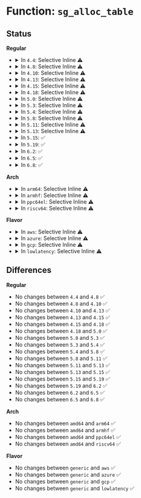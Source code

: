 # Function: <code>sg_alloc_table</code>

## Status
<b>Regular</b>
<ul>
<li>
<details>
<summary>In <code>4.4</code>: Selective Inline ⚠️</summary>

```c
int sg_alloc_table(struct sg_table *table, unsigned int nents, gfp_t gfp_mask);
```

**Collision:** Unique Global

**Inline:** Selective

**Transformation:** False

**Instances:**

```
In lib/scatterlist.c (ffffffff813fa660)
Location: lib/scatterlist.c:359
Inline: True
Direct callers:
  - lib/scatterlist.c:sg_alloc_table_from_pages
  - drivers/char/agp/intel-gtt.c:intel_fake_agp_insert_entries
  - drivers/base/dma-mapping.c:dma_common_get_sgtable
  - drivers/mmc/core/sdio_ops.c:mmc_io_rw_extended
```
**Symbols:**

```
ffffffff813fa660-ffffffff813fa6ec: sg_alloc_table (STB_GLOBAL)
```
</details>
</li>
<li>
<details>
<summary>In <code>4.8</code>: Selective Inline ⚠️</summary>

```c
int sg_alloc_table(struct sg_table *table, unsigned int nents, gfp_t gfp_mask);
```

**Collision:** Unique Global

**Inline:** Selective

**Transformation:** False

**Instances:**

```
In lib/scatterlist.c (ffffffff814416e0)
Location: lib/scatterlist.c:359
Inline: True
Direct callers:
  - lib/scatterlist.c:sg_alloc_table_from_pages
  - drivers/char/agp/intel-gtt.c:intel_fake_agp_insert_entries
  - drivers/base/dma-mapping.c:dma_common_get_sgtable
  - drivers/mmc/core/sdio_ops.c:mmc_io_rw_extended
```
**Symbols:**

```
ffffffff814416e0-ffffffff8144176c: sg_alloc_table (STB_GLOBAL)
```
</details>
</li>
<li>
<details>
<summary>In <code>4.10</code>: Selective Inline ⚠️</summary>

```c
int sg_alloc_table(struct sg_table *table, unsigned int nents, gfp_t gfp_mask);
```

**Collision:** Unique Global

**Inline:** Selective

**Transformation:** False

**Instances:**

```
In lib/scatterlist.c (ffffffff8145e900)
Location: lib/scatterlist.c:359
Inline: True
Direct callers:
  - lib/scatterlist.c:sg_alloc_table_from_pages
  - drivers/char/agp/intel-gtt.c:intel_fake_agp_insert_entries
  - drivers/mmc/core/sdio_ops.c:mmc_io_rw_extended
```
**Symbols:**

```
ffffffff8145e900-ffffffff8145e98c: sg_alloc_table (STB_GLOBAL)
```
</details>
</li>
<li>
<details>
<summary>In <code>4.13</code>: Selective Inline ⚠️</summary>

```c
int sg_alloc_table(struct sg_table *table, unsigned int nents, gfp_t gfp_mask);
```

**Collision:** Unique Global

**Inline:** Selective

**Transformation:** False

**Instances:**

```
In lib/scatterlist.c (ffffffff81463bb0)
Location: lib/scatterlist.c:359
Inline: True
Direct callers:
  - lib/scatterlist.c:sg_alloc_table_from_pages
  - drivers/char/agp/intel-gtt.c:intel_fake_agp_insert_entries
  - drivers/mmc/core/sdio_ops.c:mmc_io_rw_extended
```
**Symbols:**

```
ffffffff81463bb0-ffffffff81463c46: sg_alloc_table (STB_GLOBAL)
```
</details>
</li>
<li>
<details>
<summary>In <code>4.15</code>: Selective Inline ⚠️</summary>

```c
int sg_alloc_table(struct sg_table *table, unsigned int nents, gfp_t gfp_mask);
```

**Collision:** Unique Global

**Inline:** Selective

**Transformation:** False

**Instances:**

```
In lib/scatterlist.c (ffffffff8148fb50)
Location: lib/scatterlist.c:359
Inline: True
Direct callers:
  - drivers/char/agp/intel-gtt.c:intel_fake_agp_insert_entries
  - drivers/base/dma-mapping.c:dma_common_get_sgtable
  - drivers/mmc/core/sdio_ops.c:mmc_io_rw_extended
```
**Symbols:**

```
ffffffff8148fb50-ffffffff8148fbe6: sg_alloc_table (STB_GLOBAL)
```
</details>
</li>
<li>
<details>
<summary>In <code>4.18</code>: Selective Inline ⚠️</summary>

```c
int sg_alloc_table(struct sg_table *table, unsigned int nents, gfp_t gfp_mask);
```

**Collision:** Unique Global

**Inline:** Selective

**Transformation:** False

**Instances:**

```
In lib/scatterlist.c (ffffffff814c4430)
Location: lib/scatterlist.c:347
Inline: True
Direct callers:
  - kernel/dma/mapping.c:dma_common_get_sgtable
  - drivers/char/agp/intel-gtt.c:intel_fake_agp_insert_entries
  - drivers/spi/spi.c:spi_map_buf
  - drivers/mmc/core/sdio_ops.c:mmc_io_rw_extended
```
**Symbols:**

```
ffffffff814c4430-ffffffff814c447b: sg_alloc_table (STB_GLOBAL)
```
</details>
</li>
<li>
<details>
<summary>In <code>5.0</code>: Selective Inline ⚠️</summary>

```c
int sg_alloc_table(struct sg_table *table, unsigned int nents, gfp_t gfp_mask);
```

**Collision:** Unique Global

**Inline:** Selective

**Transformation:** False

**Instances:**

```
In lib/scatterlist.c (ffffffff814d8b20)
Location: lib/scatterlist.c:347
Inline: True
Direct callers:
  - kernel/dma/mapping.c:dma_common_get_sgtable
  - drivers/char/agp/intel-gtt.c:intel_fake_agp_insert_entries
  - drivers/spi/spi.c:spi_map_buf
  - drivers/mmc/core/sdio_ops.c:mmc_io_rw_extended
```
**Symbols:**

```
ffffffff814d8b20-ffffffff814d8b6b: sg_alloc_table (STB_GLOBAL)
```
</details>
</li>
<li>
<details>
<summary>In <code>5.3</code>: Selective Inline ⚠️</summary>

```c
int sg_alloc_table(struct sg_table *table, unsigned int nents, gfp_t gfp_mask);
```

**Collision:** Unique Global

**Inline:** Selective

**Transformation:** False

**Instances:**

```
In lib/scatterlist.c (ffffffff815049c0)
Location: lib/scatterlist.c:355
Inline: True
Direct callers:
  - kernel/dma/mapping.c:dma_common_get_sgtable
  - drivers/char/agp/intel-gtt.c:intel_fake_agp_insert_entries
  - drivers/spi/spi.c:spi_map_buf
  - drivers/mmc/core/sdio_ops.c:mmc_io_rw_extended
```
**Symbols:**

```
ffffffff815049c0-ffffffff81504a11: sg_alloc_table (STB_GLOBAL)
```
</details>
</li>
<li>
<details>
<summary>In <code>5.4</code>: Selective Inline ⚠️</summary>

```c
int sg_alloc_table(struct sg_table *table, unsigned int nents, gfp_t gfp_mask);
```

**Collision:** Unique Global

**Inline:** Selective

**Transformation:** False

**Instances:**

```
In lib/scatterlist.c (ffffffff81522900)
Location: lib/scatterlist.c:355
Inline: True
Direct callers:
  - drivers/char/agp/intel-gtt.c:intel_fake_agp_insert_entries
  - drivers/spi/spi.c:spi_map_buf
  - drivers/mmc/core/sdio_ops.c:mmc_io_rw_extended
```
**Symbols:**

```
ffffffff81522900-ffffffff81522951: sg_alloc_table (STB_GLOBAL)
```
</details>
</li>
<li>
<details>
<summary>In <code>5.8</code>: Selective Inline ⚠️</summary>

```c
int sg_alloc_table(struct sg_table *table, unsigned int nents, gfp_t gfp_mask);
```

**Collision:** Unique Global

**Inline:** Selective

**Transformation:** False

**Instances:**

```
In lib/scatterlist.c (ffffffff81586375)
Location: lib/scatterlist.c:355
Inline: True
Inline callers:
  - lib/scatterlist.c:__sg_alloc_table_from_pages
  - lib/scatterlist.c:__sg_alloc_table_from_pages
Direct callers:
  - kernel/dma/mapping.c:dma_common_get_sgtable
  - kernel/dma/direct.c:dma_direct_get_sgtable
  - drivers/char/agp/intel-gtt.c:intel_gtt_map_memory
  - drivers/iommu/dma-iommu.c:iommu_dma_get_sgtable
  - drivers/spi/spi.c:spi_map_buf
  - drivers/mmc/core/sdio_ops.c:mmc_io_rw_extended
```
**Symbols:**

```
ffffffff81586190-ffffffff81586221: sg_alloc_table (STB_GLOBAL)
```
</details>
</li>
<li>
<details>
<summary>In <code>5.11</code>: Selective Inline ⚠️</summary>

```c
int sg_alloc_table(struct sg_table *table, unsigned int nents, gfp_t gfp_mask);
```

**Collision:** Unique Global

**Inline:** Selective

**Transformation:** False

**Instances:**

```
In lib/scatterlist.c (ffffffff815a3270)
Location: lib/scatterlist.c:355
Inline: True
Direct callers:
  - kernel/dma/direct.c:dma_direct_get_sgtable
  - kernel/dma/ops_helpers.c:dma_common_get_sgtable
  - drivers/char/agp/intel-gtt.c:intel_gtt_map_memory
  - drivers/iommu/dma-iommu.c:iommu_dma_get_sgtable
  - drivers/dma-buf/heaps/system_heap.c:system_heap_allocate
  - drivers/dma-buf/heaps/system_heap.c:dup_sg_table
  - drivers/spi/spi.c:spi_map_buf
  - drivers/mmc/core/sdio_ops.c:mmc_io_rw_extended
```
**Symbols:**

```
ffffffff815a3270-ffffffff815a3301: sg_alloc_table (STB_GLOBAL)
```
</details>
</li>
<li>
<details>
<summary>In <code>5.13</code>: Selective Inline ⚠️</summary>

```c
int sg_alloc_table(struct sg_table *table, unsigned int nents, gfp_t gfp_mask);
```

**Collision:** Unique Global

**Inline:** Selective

**Transformation:** False

**Instances:**

```
In lib/scatterlist.c (ffffffff815aa630)
Location: lib/scatterlist.c:355
Inline: True
Direct callers:
  - kernel/dma/mapping.c:dma_alloc_noncontiguous
  - kernel/dma/direct.c:dma_direct_get_sgtable
  - kernel/dma/ops_helpers.c:dma_common_get_sgtable
  - drivers/char/agp/intel-gtt.c:intel_fake_agp_insert_entries
  - drivers/iommu/dma-iommu.c:iommu_dma_get_sgtable
  - drivers/dma-buf/heaps/system_heap.c:system_heap_allocate
  - drivers/dma-buf/heaps/system_heap.c:system_heap_attach
  - drivers/spi/spi.c:spi_map_buf
  - drivers/mmc/core/sdio_ops.c:mmc_io_rw_extended
```
**Symbols:**

```
ffffffff815aa630-ffffffff815aa6c1: sg_alloc_table (STB_GLOBAL)
```
</details>
</li>
<li>
<details>
<summary>In <code>5.15</code>: ✅</summary>

```c
int sg_alloc_table(struct sg_table *table, unsigned int nents, gfp_t gfp_mask);
```

**Collision:** Unique Global

**Inline:** No

**Transformation:** False

**Instances:**

```
In lib/scatterlist.c (ffffffff816138c0)
Location: lib/scatterlist.c:371
Inline: False
Direct callers:
  - kernel/dma/mapping.c:dma_alloc_noncontiguous
  - kernel/dma/direct.c:dma_direct_get_sgtable
  - kernel/dma/ops_helpers.c:dma_common_get_sgtable
  - drivers/char/agp/intel-gtt.c:intel_fake_agp_insert_entries
  - drivers/iommu/dma-iommu.c:iommu_dma_get_sgtable
  - drivers/dma-buf/heaps/system_heap.c:system_heap_allocate
  - drivers/dma-buf/heaps/system_heap.c:system_heap_attach
  - drivers/spi/spi.c:spi_map_buf
  - drivers/mmc/core/sdio_ops.c:mmc_io_rw_extended
```
**Symbols:**

```
ffffffff816138c0-ffffffff81613952: sg_alloc_table (STB_GLOBAL)
```
</details>
</li>
<li>
<details>
<summary>In <code>5.19</code>: ✅</summary>

```c
int sg_alloc_table(struct sg_table *table, unsigned int nents, gfp_t gfp_mask);
```

**Collision:** Unique Global

**Inline:** No

**Transformation:** False

**Instances:**

```
In lib/scatterlist.c (ffffffff816e0190)
Location: lib/scatterlist.c:371
Inline: False
Direct callers:
  - kernel/dma/mapping.c:dma_alloc_noncontiguous
  - kernel/dma/direct.c:dma_direct_get_sgtable
  - kernel/dma/ops_helpers.c:dma_common_get_sgtable
  - drivers/char/agp/intel-gtt.c:intel_fake_agp_insert_entries
  - drivers/iommu/dma-iommu.c:iommu_dma_get_sgtable
  - drivers/dma-buf/heaps/system_heap.c:system_heap_allocate
  - drivers/dma-buf/heaps/system_heap.c:system_heap_attach
  - drivers/spi/spi.c:spi_map_buf
  - drivers/mmc/core/sdio_ops.c:mmc_io_rw_extended
```
**Symbols:**

```
ffffffff816e0190-ffffffff816e024e: sg_alloc_table (STB_GLOBAL)
```
</details>
</li>
<li>
<details>
<summary>In <code>6.2</code>: ✅</summary>

```c
int sg_alloc_table(struct sg_table *table, unsigned int nents, gfp_t gfp_mask);
```

**Collision:** Unique Global

**Inline:** No

**Transformation:** False

**Instances:**

```
In lib/scatterlist.c (ffffffff817d0480)
Location: lib/scatterlist.c:371
Inline: False
Direct callers:
  - kernel/dma/mapping.c:dma_alloc_noncontiguous
  - kernel/dma/direct.c:dma_direct_get_sgtable
  - kernel/dma/ops_helpers.c:dma_common_get_sgtable
  - drivers/char/agp/intel-gtt.c:intel_fake_agp_insert_entries
  - drivers/iommu/dma-iommu.c:iommu_dma_get_sgtable
  - drivers/dma-buf/heaps/system_heap.c:system_heap_allocate
  - drivers/dma-buf/heaps/system_heap.c:system_heap_attach
  - drivers/spi/spi.c:spi_map_buf_attrs
  - drivers/mmc/core/sdio_ops.c:mmc_io_rw_extended
```
**Symbols:**

```
ffffffff817d0480-ffffffff817d053e: sg_alloc_table (STB_GLOBAL)
```
</details>
</li>
<li>
<details>
<summary>In <code>6.5</code>: ✅</summary>

```c
int sg_alloc_table(struct sg_table *table, unsigned int nents, gfp_t gfp_mask);
```

**Collision:** Unique Global

**Inline:** No

**Transformation:** False

**Instances:**

```
In lib/scatterlist.c (ffffffff8180f0d0)
Location: lib/scatterlist.c:373
Inline: False
Direct callers:
  - kernel/dma/mapping.c:dma_alloc_noncontiguous
  - kernel/dma/direct.c:dma_direct_get_sgtable
  - kernel/dma/ops_helpers.c:dma_common_get_sgtable
  - drivers/char/agp/intel-gtt.c:intel_fake_agp_insert_entries
  - drivers/iommu/dma-iommu.c:iommu_dma_get_sgtable
  - drivers/dma-buf/heaps/system_heap.c:system_heap_allocate
  - drivers/dma-buf/heaps/system_heap.c:system_heap_attach
  - drivers/spi/spi.c:spi_map_buf_attrs
  - drivers/mmc/core/sdio_ops.c:mmc_io_rw_extended
```
**Symbols:**

```
ffffffff8180f0d0-ffffffff8180f18e: sg_alloc_table (STB_GLOBAL)
```
</details>
</li>
<li>
<details>
<summary>In <code>6.8</code>: ✅</summary>

```c
int sg_alloc_table(struct sg_table *table, unsigned int nents, gfp_t gfp_mask);
```

**Collision:** Unique Global

**Inline:** No

**Transformation:** False

**Instances:**

```
In lib/scatterlist.c (ffffffff81854d50)
Location: lib/scatterlist.c:374
Inline: False
Direct callers:
  - kernel/dma/mapping.c:dma_alloc_noncontiguous
  - kernel/dma/direct.c:dma_direct_get_sgtable
  - kernel/dma/ops_helpers.c:dma_common_get_sgtable
  - drivers/char/agp/intel-gtt.c:intel_fake_agp_insert_entries
  - drivers/iommu/dma-iommu.c:iommu_dma_get_sgtable
  - drivers/dma-buf/heaps/system_heap.c:system_heap_allocate
  - drivers/dma-buf/heaps/system_heap.c:system_heap_attach
  - drivers/spi/spi.c:spi_map_buf_attrs
  - drivers/mmc/core/sdio_ops.c:mmc_io_rw_extended
```
**Symbols:**

```
ffffffff81854d50-ffffffff81854e0e: sg_alloc_table (STB_GLOBAL)
```
</details>
</li>
</ul>
<b>Arch</b>
<ul>
<li>
<details>
<summary>In <code>arm64</code>: Selective Inline ⚠️</summary>

```c
int sg_alloc_table(struct sg_table *table, unsigned int nents, gfp_t gfp_mask);
```

**Collision:** Unique Global

**Inline:** Selective

**Transformation:** False

**Instances:**

```
In lib/scatterlist.c (ffff80001062c688)
Location: lib/scatterlist.c:355
Inline: True
Direct callers:
  - kernel/dma/mapping.c:dma_common_get_sgtable
  - kernel/dma/mapping.c:dma_common_get_sgtable
  - drivers/iommu/dma-iommu.c:iommu_dma_get_sgtable
  - drivers/spi/spi.c:spi_map_buf
  - drivers/mmc/core/sdio_ops.c:mmc_io_rw_extended
```
**Symbols:**

```
ffff80001062c688-ffff80001062c6f4: sg_alloc_table (STB_GLOBAL)
```
</details>
</li>
<li>
<details>
<summary>In <code>armhf</code>: Selective Inline ⚠️</summary>

```c
int sg_alloc_table(struct sg_table *table, unsigned int nents, gfp_t gfp_mask);
```

**Collision:** Unique Global

**Inline:** Selective

**Transformation:** False

**Instances:**

```
In lib/scatterlist.c (c07d3170)
Location: lib/scatterlist.c:355
Inline: True
Direct callers:
  - drivers/spi/spi.c:spi_map_buf
  - drivers/mmc/core/sdio_ops.c:mmc_io_rw_extended
```
**Symbols:**

```
c07d3170-c07d31e0: sg_alloc_table (STB_GLOBAL)
```
</details>
</li>
<li>
<details>
<summary>In <code>ppc64el</code>: Selective Inline ⚠️</summary>

```c
int sg_alloc_table(struct sg_table *table, unsigned int nents, gfp_t gfp_mask);
```

**Collision:** Unique Global

**Inline:** Selective

**Transformation:** False

**Instances:**

```
In lib/scatterlist.c (c0000000007cf240)
Location: lib/scatterlist.c:355
Inline: True
Direct callers:
  - kernel/dma/mapping.c:dma_common_get_sgtable
  - drivers/spi/spi.c:spi_map_buf
  - drivers/spi/spi.c:spi_map_buf
  - drivers/mmc/core/sdio_ops.c:mmc_io_rw_extended
```
**Symbols:**

```
c0000000007cf240-c0000000007cf2d4: sg_alloc_table (STB_GLOBAL)
```
</details>
</li>
<li>
<details>
<summary>In <code>riscv64</code>: Selective Inline ⚠️</summary>

```c
int sg_alloc_table(struct sg_table *table, unsigned int nents, gfp_t gfp_mask);
```

**Collision:** Unique Global

**Inline:** Selective

**Transformation:** False

**Instances:**

```
In lib/scatterlist.c (ffffffe00045c89c)
Location: lib/scatterlist.c:355
Inline: True
Direct callers:
  - kernel/dma/mapping.c:dma_common_get_sgtable
  - drivers/spi/spi.c:spi_map_buf
  - drivers/mmc/core/sdio_ops.c:mmc_io_rw_extended
```
**Symbols:**

```
ffffffe00045c89c-ffffffe00045c8fc: sg_alloc_table (STB_GLOBAL)
```
</details>
</li>
</ul>
<b>Flavor</b>
<ul>
<li>
<details>
<summary>In <code>aws</code>: Selective Inline ⚠️</summary>

```c
int sg_alloc_table(struct sg_table *table, unsigned int nents, gfp_t gfp_mask);
```

**Collision:** Unique Global

**Inline:** Selective

**Transformation:** False

**Instances:**

```
In lib/scatterlist.c (ffffffff8151aee0)
Location: lib/scatterlist.c:355
Inline: True
Direct callers:
  - drivers/char/agp/intel-gtt.c:intel_fake_agp_insert_entries
  - drivers/spi/spi.c:spi_map_buf
  - drivers/mmc/core/sdio_ops.c:mmc_io_rw_extended
```
**Symbols:**

```
ffffffff8151aee0-ffffffff8151af31: sg_alloc_table (STB_GLOBAL)
```
</details>
</li>
<li>
<details>
<summary>In <code>azure</code>: Selective Inline ⚠️</summary>

```c
int sg_alloc_table(struct sg_table *table, unsigned int nents, gfp_t gfp_mask);
```

**Collision:** Unique Global

**Inline:** Selective

**Transformation:** False

**Instances:**

```
In lib/scatterlist.c (ffffffff8150b1d0)
Location: lib/scatterlist.c:355
Inline: True
Direct callers:
  - drivers/char/agp/intel-gtt.c:intel_fake_agp_insert_entries
  - drivers/spi/spi.c:spi_map_buf
```
**Symbols:**

```
ffffffff8150b1d0-ffffffff8150b221: sg_alloc_table (STB_GLOBAL)
```
</details>
</li>
<li>
<details>
<summary>In <code>gcp</code>: Selective Inline ⚠️</summary>

```c
int sg_alloc_table(struct sg_table *table, unsigned int nents, gfp_t gfp_mask);
```

**Collision:** Unique Global

**Inline:** Selective

**Transformation:** False

**Instances:**

```
In lib/scatterlist.c (ffffffff81516f70)
Location: lib/scatterlist.c:355
Inline: True
Direct callers:
  - drivers/char/agp/intel-gtt.c:intel_fake_agp_insert_entries
  - drivers/spi/spi.c:spi_map_buf
  - drivers/mmc/core/sdio_ops.c:mmc_io_rw_extended
```
**Symbols:**

```
ffffffff81516f70-ffffffff81516fc1: sg_alloc_table (STB_GLOBAL)
```
</details>
</li>
<li>
<details>
<summary>In <code>lowlatency</code>: Selective Inline ⚠️</summary>

```c
int sg_alloc_table(struct sg_table *table, unsigned int nents, gfp_t gfp_mask);
```

**Collision:** Unique Global

**Inline:** Selective

**Transformation:** False

**Instances:**

```
In lib/scatterlist.c (ffffffff81530700)
Location: lib/scatterlist.c:355
Inline: True
Direct callers:
  - drivers/char/agp/intel-gtt.c:intel_fake_agp_insert_entries
  - drivers/spi/spi.c:spi_map_buf
  - drivers/mmc/core/sdio_ops.c:mmc_io_rw_extended
```
**Symbols:**

```
ffffffff81530700-ffffffff81530751: sg_alloc_table (STB_GLOBAL)
```
</details>
</li>
</ul>

## Differences
<b>Regular</b>
<ul>
<li>
No changes between <code>4.4</code> and <code>4.8</code> ✅
</li>
<li>
No changes between <code>4.8</code> and <code>4.10</code> ✅
</li>
<li>
No changes between <code>4.10</code> and <code>4.13</code> ✅
</li>
<li>
No changes between <code>4.13</code> and <code>4.15</code> ✅
</li>
<li>
No changes between <code>4.15</code> and <code>4.18</code> ✅
</li>
<li>
No changes between <code>4.18</code> and <code>5.0</code> ✅
</li>
<li>
No changes between <code>5.0</code> and <code>5.3</code> ✅
</li>
<li>
No changes between <code>5.3</code> and <code>5.4</code> ✅
</li>
<li>
No changes between <code>5.4</code> and <code>5.8</code> ✅
</li>
<li>
No changes between <code>5.8</code> and <code>5.11</code> ✅
</li>
<li>
No changes between <code>5.11</code> and <code>5.13</code> ✅
</li>
<li>
No changes between <code>5.13</code> and <code>5.15</code> ✅
</li>
<li>
No changes between <code>5.15</code> and <code>5.19</code> ✅
</li>
<li>
No changes between <code>5.19</code> and <code>6.2</code> ✅
</li>
<li>
No changes between <code>6.2</code> and <code>6.5</code> ✅
</li>
<li>
No changes between <code>6.5</code> and <code>6.8</code> ✅
</li>
</ul>
<b>Arch</b>
<ul>
<li>
No changes between <code>amd64</code> and <code>arm64</code> ✅
</li>
<li>
No changes between <code>amd64</code> and <code>armhf</code> ✅
</li>
<li>
No changes between <code>amd64</code> and <code>ppc64el</code> ✅
</li>
<li>
No changes between <code>amd64</code> and <code>riscv64</code> ✅
</li>
</ul>
<b>Flavor</b>
<ul>
<li>
No changes between <code>generic</code> and <code>aws</code> ✅
</li>
<li>
No changes between <code>generic</code> and <code>azure</code> ✅
</li>
<li>
No changes between <code>generic</code> and <code>gcp</code> ✅
</li>
<li>
No changes between <code>generic</code> and <code>lowlatency</code> ✅
</li>
</ul>
